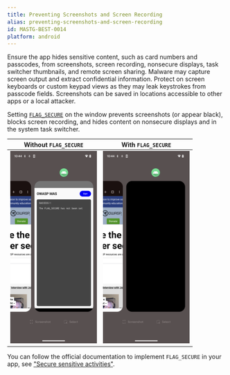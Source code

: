 ```yaml
---
title: Preventing Screenshots and Screen Recording
alias: preventing-screenshots-and-screen-recording
id: MASTG-BEST-0014
platform: android
---
```


Ensure the app hides sensitive content, such as card numbers and passcodes, from screenshots, screen recording, nonsecure displays, task switcher thumbnails, and remote screen sharing. Malware may capture screen output and extract confidential information. Protect on screen keyboards or custom keypad views as they may leak keystrokes from passcode fields. Screenshots can be saved in locations accessible to other apps or a local attacker.

Setting [`FLAG_SECURE`](https://developer.android.com/security/fraud-prevention/activities#flag_secure) on the window prevents screenshots (or appear black), blocks screen recording, and hides content on nonsecure displays and in the system task switcher.

| Without `FLAG_SECURE` | With `FLAG_SECURE` |
|:----------------------:|:-----------------:|
| <img src="../Document/Images/Chapters/0x05d/task-switcher-without-flag-secure.png" width="200px" /> | <img src="../Document/Images/Chapters/0x05d/task-switcher-with-flag-secure.png" width="200px" /> |

You can follow the official documentation to implement `FLAG_SECURE` in your app, see ["Secure sensitive activities"](https://developer.android.com/security/fraud-prevention/activities).
